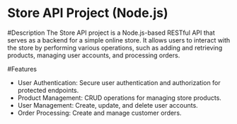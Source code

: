 # Store API Project (Node.js)

#Description
The Store API project is a Node.js-based RESTful API that serves as a backend for a simple online store. It allows users to interact with the store by performing various operations, such as adding and retrieving products, managing user accounts, and processing orders.

#Features
* User Authentication: Secure user authentication and authorization for protected endpoints.
* Product Management: CRUD operations for managing store products.
* User Management: Create, update, and delete user accounts.
* Order Processing: Create and manage customer orders.
